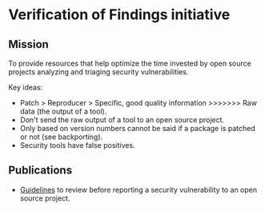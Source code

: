 # Verification of Findings initiative

## Mission

To provide resources that help optimize the time invested by open source projects analyzing and triaging security vulnerabilities.

Key ideas:

* Patch > Reproducer > Specific, good quality information >>>>>>> Raw data (the output of a tool).
* Don't send the raw output of a tool to an open source project.
* Only based on version numbers cannot be said if a package is patched or not (see backporting).
* Security tools have false positives.

## Publications

* [Guidelines](https://github.com/ossf/wg-security-tooling/publications/guidelines.md) to review before reporting a security vulnerability to an open source project.